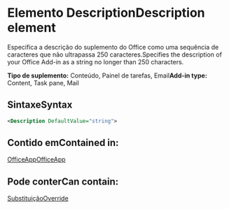 # <a name="description-element"></a><span data-ttu-id="07297-101">Elemento Description</span><span class="sxs-lookup"><span data-stu-id="07297-101">Description element</span></span>

<span data-ttu-id="07297-102">Especifica a descrição do suplemento do Office como uma sequência de caracteres que não ultrapassa 250 caracteres.</span><span class="sxs-lookup"><span data-stu-id="07297-102">Specifies the description of your Office Add-in as a string no longer than 250 characters.</span></span>

<span data-ttu-id="07297-103">**Tipo de suplemento:** Conteúdo, Painel de tarefas, Email</span><span class="sxs-lookup"><span data-stu-id="07297-103">**Add-in type:** Content, Task pane, Mail</span></span>

## <a name="syntax"></a><span data-ttu-id="07297-104">Sintaxe</span><span class="sxs-lookup"><span data-stu-id="07297-104">Syntax</span></span>

```XML
<Description DefaultValue="string">
```

## <a name="contained-in"></a><span data-ttu-id="07297-105">Contido em</span><span class="sxs-lookup"><span data-stu-id="07297-105">Contained in:</span></span>

[<span data-ttu-id="07297-106">OfficeApp</span><span class="sxs-lookup"><span data-stu-id="07297-106">OfficeApp</span></span>](officeapp.md)


## <a name="can-contain"></a><span data-ttu-id="07297-107">Pode conter</span><span class="sxs-lookup"><span data-stu-id="07297-107">Can contain:</span></span>

[<span data-ttu-id="07297-108">Substituição</span><span class="sxs-lookup"><span data-stu-id="07297-108">Override</span></span>](override.md)

